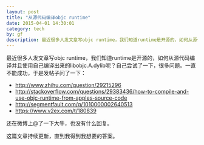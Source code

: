 ```yaml
---
layout: post
title: "从源代码编译objc runtime"
date: 2015-04-01 14:30:01
category: tech
by: gf
description: 最近很多人发文章写objc runtime，我们知道runtime是开源的，如何从源代码编译并且使用自己编译出来的libobjc.A.dylib呢？
---
```


 最近很多人发文章写objc runtime，我们知道runtime是开源的，如何从源代码编译并且使用自己编译出来的libobjc.A.dylib呢？自己尝试了一下，很多问题。一直不能成功，于是发帖子问了一下：

- <http://www.zhihu.com/question/29215296>
- <http://stackoverflow.com/questions/29383436/how-to-compile-and-use-objc-runtime-from-apples-source-code>
- <http://segmentfault.com/q/1010000002640513>
- <https://www.v2ex.com/t/180839>

还在微博上@了一下大牛，也没有什么回复。

这篇文章持续更新，直到我得到我想要的答案。